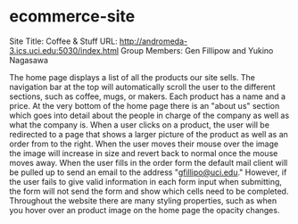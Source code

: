 # ecommerce-site
Site Title: Coffee & Stuff
URL: http://andromeda-3.ics.uci.edu:5030/index.html
Group Members: Gen Fillipow and Yukino Nagasawa

The home page displays a list of all the products our site sells. The navigation bar at the top will automatically
scroll the user to the different sections, such as coffee, mugs, or makers. Each product has a name and a price.
At the very bottom of the home page there is an "about us" section which goes into detail about the people in charge
of the company as well as what the company is. When a user clicks on a product, the user will be redirected to a page
that shows a larger picture of the product as well as an order from to the right. When the user moves their mouse over
the image the image will increase in size and revert back to normal once the mouse moves away. When the user fills in
the order form the default mail client will be pulled up to send an email to the address "gfillipo@uci.edu."
However, if the user fails to give valid information in each form input when submitting, the form will not send the
form and show which cells need to be completed. Throughout the website there are many styling properties, such as
when you hover over an product image on the home page the opacity changes.
